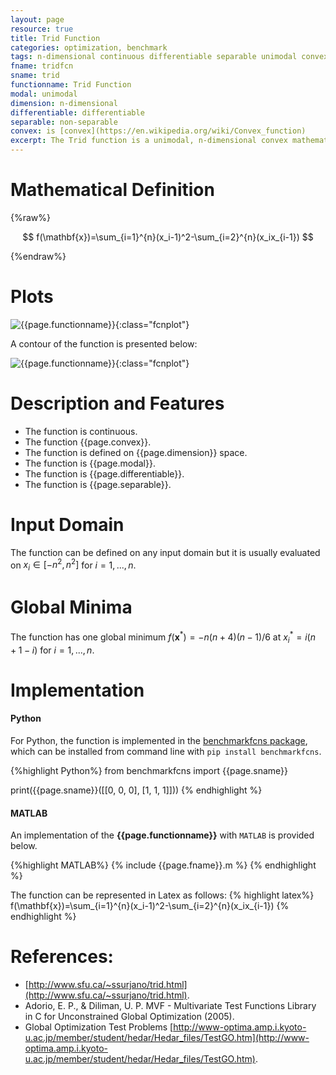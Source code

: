 ```yaml
---
layout: page
resource: true
title: Trid Function
categories: optimization, benchmark
tags: n-dimensional continuous differentiable separable unimodal convex
fname: tridfcn
sname: trid
functionname: Trid Function
modal: unimodal
dimension: n-dimensional
differentiable: differentiable
separable: non-separable
convex: is [convex](https://en.wikipedia.org/wiki/Convex_function)
excerpt: The Trid function is a unimodal, n-dimensional convex mathematical function widely used for testing optimization algorithms
---
```



# Mathematical Definition

{%raw%}

$$ f(\mathbf{x})=\sum_{i=1}^{n}(x_i-1)^2-\sum_{i=2}^{n}(x_ix_{i-1}) $$

{%endraw%}

# Plots
![{{page.functionname}}]({{site.baseurl}}/doc/plots/{{page.fname}}.png){:class="fcnplot"}

<!-- ![{{page.functionname}}]({{site.baseurl}}/doc/plots/{{page.fname}}_2.png){:class="fcnplot"}

![{{page.functionname}}]({{site.baseurl}}/doc/plots/{{page.fname}}_3.png){:class="fcnplot"}

![{{page.functionname}}]({{site.baseurl}}/doc/plots/{{page.fname}}_4.png){:class="fcnplot"} -->

A contour of the function is presented below:

![{{page.functionname}}]({{site.baseurl}}/doc/plots/{{page.fname}}_contour.png){:class="fcnplot"}

# Description and Features
* The function is continuous.
* The function {{page.convex}}.
* The function is defined on {{page.dimension}} space.
* The function is {{page.modal}}.
* The function is {{page.differentiable}}.
* The function is {{page.separable}}.

# Input Domain
The function can be defined on any input domain but it is usually evaluated on $x_i \in [-n^2, n^2]$ for $i=1, ..., n$.

# Global Minima
The function has one global minimum $f(\mathbf{x}^{\ast})=-n(n+4)(n-1)/6$ at ${x_i}^{\ast}=i(n+1 - i)$ for $i=1, ..., n$.

# Implementation
#### Python
For Python, the function is implemented in the [benchmarkfcns package](https://github.com/mazhar-ansari-ardeh/BenchmarkFcns), which can be installed from command line with `pip install benchmarkfcns`. 

{%highlight Python%}
from benchmarkfcns import {{page.sname}}

print({{page.sname}}([[0, 0, 0],
              [1, 1, 1]]))
{% endhighlight %}

#### MATLAB
An implementation of the **{{page.functionname}}** with `MATLAB` is provided below. 

{%highlight MATLAB%}
{% include {{page.fname}}.m %}
{% endhighlight %}

The function can be represented in Latex as follows:
{% highlight latex%}
f(\mathbf{x})=\sum_{i=1}^{n}(x_i-1)^2-\sum_{i=2}^{n}(x_ix_{i-1})
{% endhighlight %}

# References:
* [http://www.sfu.ca/~ssurjano/trid.html](http://www.sfu.ca/~ssurjano/trid.html).
* Adorio, E. P., & Diliman, U. P. MVF - Multivariate Test Functions Library in C for Unconstrained Global Optimization (2005). 
* Global Optimization Test Problems [http://www-optima.amp.i.kyoto-u.ac.jp/member/student/hedar/Hedar_files/TestGO.htm](http://www-optima.amp.i.kyoto-u.ac.jp/member/student/hedar/Hedar_files/TestGO.htm).
